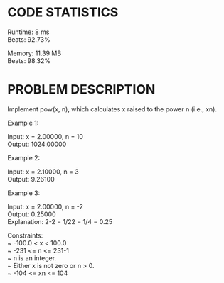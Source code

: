 # CODE STATISTICS

Runtime: 8 ms <br />
Beats: 92.73%

Memory: 11.39 MB <br />
Beats: 98.32%

# PROBLEM DESCRIPTION
Implement pow(x, n), which calculates x raised to the power n (i.e., xn). <br /> 

Example 1: <br />

Input: x = 2.00000, n = 10 <br /> 
Output: 1024.00000 

Example 2: <br />

Input: x = 2.10000, n = 3 <br /> 
Output: 9.26100

Example 3: <br /> 

Input: x = 2.00000, n = -2 <br /> 
Output: 0.25000 <br /> 
Explanation: 2-2 = 1/22 = 1/4 = 0.25
 

Constraints: <br /> 
~ -100.0 < x < 100.0 <br /> 
~ -231 <= n <= 231-1 <br /> 
~ n is an integer. <br /> 
~ Either x is not zero or n > 0. <br /> 
~ -104 <= xn <= 104 <br /> 
